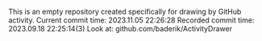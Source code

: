 This is an empty repository created specifically for drawing by GitHub activity.
Current commit time: 2023.11.05 22:26:28
Recorded commit time: 2023.09.18 22:25:14(3)
Look at: github.com/baderik/ActivityDrawer
